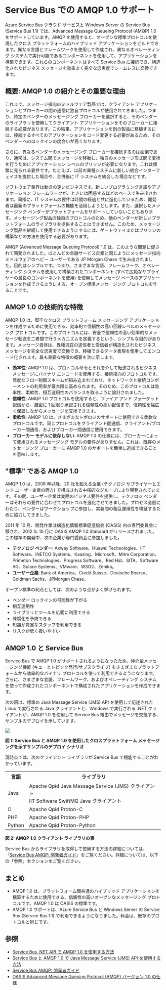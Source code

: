 # Service Bus での AMQP 1.0 サポート


Azure Service Bus クラウド サービスと Windows Server の Service Bus (Service Bus 1.1) では、Advanced Message Queueing Protocol (AMQP) 1.0 をサポートしています。AMQP を使用すると、オープンな標準プロトコルを使用したクロス プラットフォームのハイブリッド アプリケーションをビルドできます。異なる言語とフレームワークを使用して作成され、異なるオペレーティング システムで実行可能であるコンポーネントを使用して、アプリケーションを構築できます。これらのコンポーネントはすべて Service Bus に接続でき、構造化されたビジネス メッセージを効率よく完全な忠実度でシームレスに交換できます。

## 概要: AMQP 1.0 の紹介とその重要な理由

これまで、メッセージ指向のミドルウェア製品では、クライアント アプリケーションとブローカーの間の通信に独自プロトコルが使用されてきました。つまり、特定のベンダーのメッセージング ブローカーを選択すると、そのベンダーのライブラリを使用してクライアント アプリケーションをそのブローカーに接続する必要があります。この結果、アプリケーションを別の製品に移植するには、接続するすべてのアプリケーションをコード変更する必要があるため、そのベンダーへのロックインの度合いが高くなります。

さらに、異なるベンダーのメッセージング ブローカーを接続するのは面倒であり、通常は、システム間でメッセージを移動し、独自のメッセージ形式間で変換を行うためにアプリケーション レベルのブリッジが必要になります。これは頻繁に見られる要件です。たとえば、以前の異種システムに新しい統合インターフェイスを提供した場合や、合併後に IT システムを統合した場合などです。

ソフトウェア業界は動きの速いビジネスです。新しいプログラミング言語やアプリケーション フレームワークが、ときには困惑するほどのペースで生み出されます。同様に、IT システムの要件は時間の経過と共に進化しているため、開発者は最新のプラットフォームの機能を活用しようとします。また、選択したメッセージング ベンダーがプラットフォームをサポートしていないこともあります。メッセージング製品の独自のプロトコルのため、他のベンダーが新しいプラットフォームのライブラリを提供することはできません。このため、メッセージング製品を継続して使用できるようにするには、ゲートウェイまたはブリッジの構築などの方法を使用する必要があります。

AMQP (Advanced Message Queuing Protocol) 1.0 は、このような問題に促されて開発されました。ほとんどの金融サービス企業と同じようにメッセージ指向ミドルウェアのヘビー ユーザーである JP Morgan Chase で生み出されました。目的はシンプルです。つまり、さまざまな言語、フレームワーク、オペレーティング システムを使用して構築されたコンポーネント (すべて広範なサプライヤーの最良のコンポーネントを使用) を使用してメッセージ ベースのアプリケーションを作成できるようにする、オープン標準メッセージング プロトコルを作ることです。

## AMQP 1.0 の技術的な特徴

AMQP 1.0 は、堅牢なクロス プラットフォーム メッセージング アプリケーションを作成するために使用できる、効率的で信頼性の高い回線レベルのメッセージング プロトコルです。このプロトコルには、安全で信頼性の高い効率的なメッセージ転送を二者間で行うメカニズムを定義するという、シンプルな目的があります。メッセージ自体は、異種混在の送信者と受信者が構造化されたビジネス メッセージを完全な忠実度で交換でき、移植できるデータ表現を使用してエンコード化されます。最も重要な特徴の概要を次に示します。

*    **効率性**: AMQP 1.0 は、プロトコル命令とそれを介して転送されるビジネス メッセージにバイナリ エンコードを使用する、接続指向のプロトコルです。高度なフロー制御スキームが組み込まれており、ネットワークと接続コンポーネントの利用率が最大限に高められます。そのため、このプロトコルは効率性、柔軟性、相互運用性のバランスを取るように設計されました。
*    **信頼性**: AMQP 1.0 プロトコルを使用すると、ファイア アンド フォーゲット配信から、厳密に 1 回限り承認される信頼性の高い配信まで、信頼性を幅広く保証しながらメッセージを交換できます。
*    **柔軟性**: AMQP 1.0 は、さまざまなトポロジのサポートに使用できる柔軟なプロトコルです。同じプロトコルをクライアント間通信、クライアント/ブローカー間通信、およびブローカー間通信に使用できます。
*    **ブローカー モデルに依存しない**: AMQP 1.0 の仕様には、ブローカーによって使用されるメッセージング モデルの要件がありません。これは、既存のメッセージング ブローカーに AMQP 1.0 のサポートを簡単に追加できることを意味します。

## "標準" である AMQP 1.0

AMQP 1.0 は、2008 年以降、20 社を超える企業 (テクノロジ サプライヤーとエンド ユーザー企業の両方) で構成される中核的なグループにより開発されています。その間、ユーザー企業は実際のビジネス要件を提供し、テクノロジ ベンダーはそれらの要件に合わせてプロトコルを進化させてきました。プロセス全般にわたり、ベンダーはワークショップに参加し、実装間の相互運用性を検証するために協力してきました。

2011 年 10 月、開発作業は構造化情報標準促進協会 (OASIS) 内の専門委員会に移され、2012 年 10 月に OASIS AMQP 1.0 Standard がリリースされました。この標準の開発中、次の企業が専門委員会に参加しました。

*    **テクノロジ ベンダー**: Axway Software、Huawei Technologies、IIT Software、INETCO Systems、Kaazing、Microsoft、Mitre Corporation、Primeton Technologies、Progress Software、Red Hat、SITA、Software AG、Solace Systems、VMware、WSO2、Zenika。
*    **ユーザー企業**: Bank of America、Credit Suisse、Deutsche Boerse、Goldman Sachs、JPMorgan Chase。

オープン標準の利点としては、次のような点がよく挙げられます。

*    ベンダー ロックインの可能性が下がる
*    相互運用性
*    ライブラリとツールを広範に利用できる
*    陳腐化を予防できる
*    知識が豊富なスタッフを利用できる
*    リスクが低く扱いやすい

## AMQP 1.0 と Service Bus

Service Bus で AMQP 1.0 がサポートされるようになったため、仲介型メッセージング機能 (キューとトピック発行/サブスクライブ) をさまざまなプラットフォームから効率的なバイナリ プロトコルを使って利用できるようになります。さらに、さまざまな言語、フレームワーク、およびオペレーティング システムを使って作成されたコンポーネントで構成されたアプリケーションを作成できます。

次の図は、標準の Java Message Service (JMS) API を使用して記述された Linux で実行される Java クライアントと、Windows で実行される .NET クライアントが、AMQP 1.0 を使用して Service Bus 経由でメッセージを交換する、サンプルのデプロイを示しています。

![][0]

**図 1: Service Bus と AMQP 1.0 を使用したクロスプラットフォーム メッセージングを示すサンプルのデプロイ シナリオ**

現時点では、次のクライアント ライブラリが Service Bus で機能することがわかっています。

<table>
  <tr>
    <th>言語</th>
    <th>ライブラリ</th>
  </tr>
  <tr>
    <td>Java</td>
    <td>Apache Qpid Java Message Service (JMS) クライアント<br/>
        IIT Software SwiftMQ Java クライアント</td>
  </tr>
  <tr>
    <td>C</td>
    <td>Apache Qpid Proton-C</td>
  </tr>
  <tr>
    <td>PHP</td>
    <td>Apache Qpid Proton-PHP</td>
  </tr>
  <tr>
    <td>Python</td>
    <td>Apache Qpid Proton-Python</td>
  </tr>

</table>


**図 2: AMQP 1.0 クライアント ライブラリの表**

Service Bus からライブラリを取得して使用する方法の詳細については、「[Service Bus AMQP: 開発者ガイド][]」をご覧ください。詳細については、以下の「参照」セクションをご覧ください。

## まとめ

*    AMQP 1.0 は、プラットフォーム間共通のハイブリッド アプリケーションを構築するために使用できる、信頼性の高いオープンなメッセージング プロトコルです。AMQP 1.0 は OASIS の標準です。
*    AMQP 1.0 サポートは、Azure Service Bus と Windows Server の Service Bus (Service Bus 1.1) で利用できるようになりました。料金は、既存のプロトコルと同じです。

## 参照

*    [Service Bus .NET API で AMQP 1.0 を使用する方法](http://aka.ms/lym3vk)
*    [Service Bus と AMQP 1.0 で Java Message Service (JMS) API を使用する方法](http://aka.ms/ll1fm3)
*    [Service Bus AMQP: 開発者ガイド](http://msdn.microsoft.com/library/jj841071.aspx)
*    [OASIS Advanced Message Queuing Protocol (AMQP) バージョン 1.0 の仕様](http://docs.oasis-open.org/amqp/core/v1.0/os/amqp-core-complete-v1.0-os.pdf)

[0]: ./media/service-bus-amqp-overview/Example1.png
[Service Bus AMQP: 開発者ガイド]: http://msdn.microsoft.com/library/jj841071.aspx

<!---HONumber=62-->